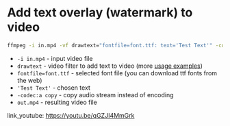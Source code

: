 # Add text overlay (watermark) to video

```bash
ffmpeg -i in.mp4 -vf drawtext="fontfile=font.ttf: text='Test Text'" -codec:a copy out.mp4
```

- `-i in.mp4` - input video file
- `drawtext` - video filter to add text to video (more [usage examples](https://ffmpeg.org/ffmpeg-filters.html#drawtext-1))
- `fontfile=font.ttf` - selected font file (you can download ttf fonts from the web)
- `'Test Text'` - chosen text
- `-codec:a copy` - copy audio stream instead of encoding
- `out.mp4` - resulting video file


link_youtube: https://youtu.be/qGZJI4MmGrk
